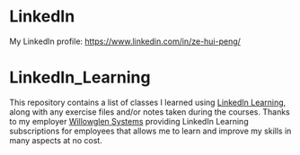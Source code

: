 # LinkedIn
My LinkedIn profile: https://www.linkedin.com/in/ze-hui-peng/

# LinkedIn_Learning

This repository contains a list of classes I learned using [LinkedIn Learning](https://www.linkedin.com/learning/), along with any exercise files and/or notes taken during the courses. Thanks to my employer [Willowglen Systems](https://willowglensystems.com/) providing LinkedIn Learning subscriptions for employees that allows me to learn and improve my skills in many aspects at no cost.
